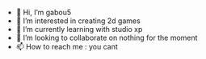 - 👋 Hi, I’m gabou5
- 👀 I’m interested in creating 2d games
- 🌱 I’m currently learning with studio xp
- 💞️ I’m looking to collaborate on nothing for the moment
- 📫 How to reach me : you cant

<!---
gabou5yt/gabou5yt is a ✨ special ✨ repository because its `README.md` (this file) appears on your GitHub profile.
You can click the Preview link to take a look at your changes.
--->
